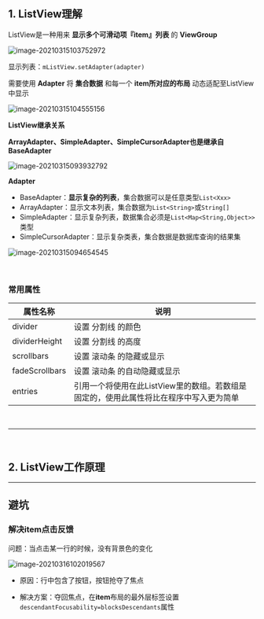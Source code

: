 ## 1. ListView理解

ListView是一种用来 **显示多个可滑动项『item』列表** 的 **ViewGroup**

![image-20210315103752972](https://iqqcode-blog.oss-cn-beijing.aliyuncs.com/img-2021-befo/20210315103842.png)

显示列表：`mListView.setAdapter(adapter)`

需要使用 **Adapter** 将 **集合数据** 和每一个 **item所对应的布局** 动态适配至ListView中显示

![image-20210315104555156](https://iqqcode-blog.oss-cn-beijing.aliyuncs.com/img-2021-befo/20210315104555.png)

**ListView继承关系**

**ArrayAdapter、SimpleAdapter、SimpleCursorAdapter也是继承自BaseAdapter**

![image-20210315093932792](https://iqqcode-blog.oss-cn-beijing.aliyuncs.com/img-2021-befo/20210315093933.png)

**Adapter**

- BaseAdapter：**显示复杂的列表**，集合数据可以是任意类型`List<Xxx>`
- ArrayAdapter：显示文本列表，集合数据为`List<String>`或`String[]`
- SimpleAdapter：显示复杂列表，数据集合必须是`List<Map<String,Object>>`类型
- SimpleCursorAdapter：显示复杂类表，集合数据是数据库查询的结果集

![image-20210315094654545](https://iqqcode-blog.oss-cn-beijing.aliyuncs.com/img-2021-befo/20210315094654.png)

<br>

### 常用属性

| 属性名称       | 说明                                                         |
| -------------- | ------------------------------------------------------------ |
| divider        | 设置 分割线 的颜色                                           |
| dividerHeight  | 设置 分割线 的高度                                           |
| scrollbars     | 设置 滚动条 的隐藏或显示                                     |
| fadeScrollbars | 设置 滚动条 的自动隐藏或显示                                 |
| entries        | 引用一个将使用在此ListView里的数组。若数组是固定的，使用此属性将比在程序中写入更为简单 |

<br>

-------------

<br>

## 2. ListView工作原理













--------------

## 避坑

### 解决item点击反馈

问题：当点击某一行的时候，没有背景色的变化

![image-20210316102019567](https://iqqcode-blog.oss-cn-beijing.aliyuncs.com/img-2021-befo/20210316102019.png)

- 原因：行中包含了按钮，按钮抢夺了焦点

- 解决方案：夺回焦点，在**item**布局的最外层标签设置`descendantFocusability=blocksDescendants`属性